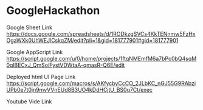 # GoogleHackathon

Google Sheet Link
https://docs.google.com/spreadsheets/d/1RODkzgSVCs4KkTENnmw5FzHxOgaWXk0UhWEJlCskqZM/edit?pli=1&gid=181777901#gid=181777901

Google AppScript Link
https://script.google.com/u/0/home/projects/1ftqNMEmfM6a7bPc0bQ4sqM0qlBECxJ_QmSoiFystVDWtaA-qmasR-Q6E/edit

Deployed html UI Page Link
https://script.google.com/macros/s/AKfycbyCcCO_2JLbKC_nGJ55G9RAbziUPb0e7t0jn9mvVVnEUd8B3UO4kDdHCjtU_BS0q7Ct/exec

Youtube Vide Link


